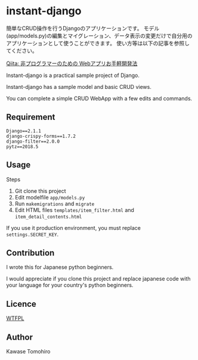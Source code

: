 instant-django
====

簡単なCRUD操作を行うDjangoのアプリケーションです。
モデル(app/models.py)の編集とマイグレーション、データ表示の変更だけで自分用のアプリケーションとして使うことができます。
使い方等は以下の記事を参照してください。

[Qiita: 非プログラマーのための Webアプリお手軽開発法](https://qiita.com/okoppe8/items/4cc0f87ea933749f5a49)


Instant-django is a practical sample project of Django.

Instant-django has a sample model and basic CRUD views.

You can complete a simple CRUD WebApp with a few edits and commands.

## Requirement

```
Django==2.1.1
django-crispy-forms==1.7.2
django-filter==2.0.0
pytz==2018.5
```

## Usage

Steps

1. Git clone this project
2. Edit modelfile `app/models.py`
3. Run `makemigrations` and `migrate`
4. Edit HTML files `templates/item_filter.html` and `item_detail_contents.html`

If you use it production environment, you must replace `settings.SECRET_KEY`.

## Contribution

I wrote this for Japanese python beginners.

I would appreciate if you clone this project and replace japanese code with your language for your country's python beginners.

## Licence

[WTFPL](http://www.wtfpl.net/txt/copying/)

## Author

Kawase Tomohiro
